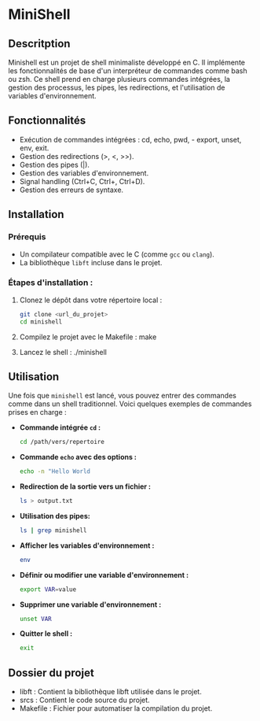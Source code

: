 # MiniShell

## Descritption 
Minishell est un projet de shell minimaliste développé en C. Il implémente les fonctionnalités de base d'un interpréteur de commandes comme bash ou zsh. Ce shell prend en charge plusieurs commandes intégrées, la gestion des processus, les pipes, les redirections, et l'utilisation de variables d'environnement.

## Fonctionnalités

- Exécution de commandes intégrées : cd, echo, pwd, - export, unset, env, exit.
- Gestion des redirections (>, <, >>).
- Gestion des pipes (|).
- Gestion des variables d'environnement.
- Signal handling (Ctrl+C, Ctrl+, Ctrl+D).
- Gestion des erreurs de syntaxe.

## Installation

### Prérequis

- Un compilateur compatible avec le C (comme `gcc` ou `clang`).
- La bibliothèque `libft` incluse dans le projet.

### Étapes d'installation :

1. Clonez le dépôt dans votre répertoire local :
   ```bash
   git clone <url_du_projet>
   cd minishell

2. Compilez le projet avec le Makefile :
    make

3. Lancez le shell :
    ./minishell


## Utilisation

Une fois que `minishell` est lancé, vous pouvez entrer des commandes comme dans un shell traditionnel. Voici quelques exemples de commandes prises en charge :

- **Commande intégrée `cd` :**
  ```bash
  cd /path/vers/repertoire

- **Commande `echo` avec des options :**
    ```bash
    echo -n "Hello World

- **Redirection de la sortie vers un fichier :**
    ```bash
    ls > output.txt

- **Utilisation des pipes:**
    ```bash
    ls | grep minishell

- **Afficher les variables d'environnement :**
    ```bash
    env

- **Définir ou modifier une variable d'environnement :**
    ```bash
    export VAR=value

- **Supprimer une variable d'environnement :**
    ```bash
    unset VAR

- **Quitter le shell :**
    ```bash
    exit


## Dossier du projet

- libft : Contient la bibliothèque libft utilisée dans le projet.
- srcs : Contient le code source du projet.
- Makefile : Fichier pour automatiser la compilation du projet.